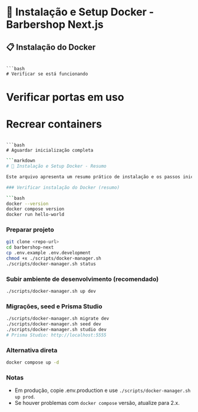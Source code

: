 # 🚀 Instalação e Setup Docker - Barbershop Next.js

## 📋 Instalação do Docker

````

```bash
# Verificar se está funcionando
````

# Verificar portas em uso

# Recrear containers

````

```bash
# Aguardar inicialização completa
````

````bash
```markdown
# 🚀 Instalação e Setup Docker - Resumo

Este arquivo apresenta um resumo prático de instalação e os passos iniciais para o projeto. Para um guia mais completo de Docker, consulte `DOCKER.md`.

### Verificar instalação do Docker (resumo)

```bash
docker --version
docker compose version
docker run hello-world
````

### Preparar projeto

```bash
git clone <repo-url>
cd barbershop-next
cp .env.example .env.development
chmod +x ./scripts/docker-manager.sh
./scripts/docker-manager.sh status
```

### Subir ambiente de desenvolvimento (recomendado)

```bash
./scripts/docker-manager.sh up dev
```

### Migrações, seed e Prisma Studio

```bash
./scripts/docker-manager.sh migrate dev
./scripts/docker-manager.sh seed dev
./scripts/docker-manager.sh studio dev
# Prisma Studio: http://localhost:5555
```

### Alternativa direta

```bash
docker compose up -d
```

### Notas

- Em produção, copie .env.production e use `./scripts/docker-manager.sh up prod`.
- Se houver problemas com `docker compose` versão, atualize para 2.x.

```

```
